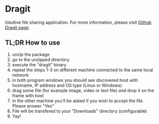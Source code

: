 # Dragit
Intuitive file sharing application. For more information, please visit [Github Dragit page](https://github.com/sireliah/dragit).

## TL;DR How to use
1. unzip the package
2. go to the unzipped directory
3. execute the "dragit" binary
4. repeat the steps 1-3 on different machine connected to the same local network
5. in both program windows you should see discovered host with hostname, IP address and OS type (Linux or Windows)
6. drag some file (for example image, video or text file) and drop it on the frame with host
7. in the other machine you'll be asked if you wish to accept the file. Please answer "Yes"
8. File will be transfered to your "Downloads" directory (configurable)
9. Yay!
